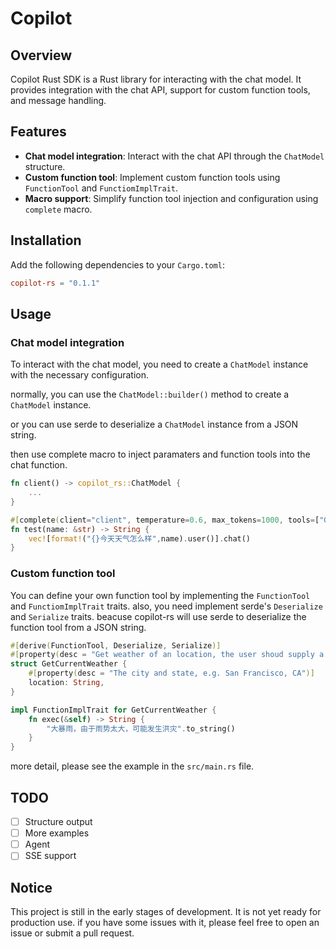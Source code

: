 # Copilot

## Overview
Copilot Rust SDK is a Rust library for interacting with the chat model.
It provides integration with the chat API, support for custom function tools, and message handling.

## Features
- **Chat model integration**: Interact with the chat API through the `ChatModel` structure.
- **Custom function tool**: Implement custom function tools using `FunctionTool` and `FunctiomImplTrait`.
- **Macro support**: Simplify function tool injection and configuration using `complete` macro.

## Installation
Add the following dependencies to your `Cargo.toml`:
```toml
copilot-rs = "0.1.1"
```

## Usage
### Chat model integration
To interact with the chat model, you need to create a `ChatModel` instance with the necessary configuration.

normally, you can use the `ChatModel::builder()` method to create a `ChatModel` instance.

or you can use serde to deserialize a `ChatModel` instance from a JSON string.

then use complete macro to inject paramaters and function tools into the chat function.


```rust
fn client() -> copilot_rs::ChatModel {
    ...
}

#[complete(client="client", temperature=0.6, max_tokens=1000, tools=["GetCurrentWeather","Add"])]
fn test(name: &str) -> String {
    vec![format!("{}今天天气怎么样",name).user()].chat()
}
```

### Custom function tool
You can define your own function tool by implementing the `FunctionTool` and `FunctiomImplTrait` traits.
also, you need implement serde's `Deserialize` and `Serialize` traits. beacuse copilot-rs will use serde to deserialize the function tool from a JSON string. 
```rust
#[derive(FunctionTool, Deserialize, Serialize)]
#[property(desc = "Get weather of an location, the user shoud supply a location first")]
struct GetCurrentWeather {
    #[property(desc = "The city and state, e.g. San Francisco, CA")]
    location: String,
}

impl FunctionImplTrait for GetCurrentWeather {
    fn exec(&self) -> String {
        "大暴雨，由于雨势太大，可能发生洪灾".to_string()
    }
}
```

more detail, please see the example in the `src/main.rs` file.

## TODO
- [ ] Structure output
- [ ] More examples
- [ ] Agent
- [ ] SSE support
## Notice
This project is still in the early stages of development. It is not yet ready for production use.
if you have some issues with it, please feel free to open an issue or submit a pull request.
